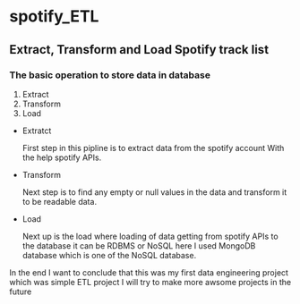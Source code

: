 # spotify_ETL

<h2>Extract, Transform and Load  Spotify track list</h2>

<h3>The basic operation to store data in database</h3>
<ol>
  <li>  Extract </li>
  <li>  Transform </li>
  <li>  Load </li>
  </ol>
<ul>
  <li>Extratct</li>
  <p> First step in this pipline is to extract data from the spotify account With the help spotify APIs.   
  </p>
  <li>Transform</li>
  <p> Next step is to find any empty or null values in the data and transform it to be readable data. </p>
  <li> Load </li>
  <p>Next up is the load where loading of data getting from spotify APIs to the database it can be RDBMS or NoSQL here I used MongoDB database which is one of the NoSQL database. </p>
  </ul>
  
  <p>In the end I want to conclude that this was my first data engineering project which was simple ETL project I will try to make more awsome projects in the future </p>
